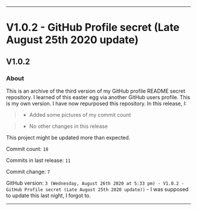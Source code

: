 
***

# V1.0.2 - GitHub Profile secret (Late August 25th 2020 update)

## V1.0.2

### About

This is an archive of the third version of my GitHub profile README secret repository. I learned of this easter egg via another GitHub users profile. This is my own version. I have now repurposed this repository. In this release, I:

> * Added some pictures of my commit count

> * No other changes in this release

This project might be updated more than expected.

Commit count: `18`

Commits in last release: `11`

Commit change: `7`

GitHub version: `3 (Wednesday, August 26th 2020 at 5:33 pm) - V1.0.2 - GitHub Profile secret (Late August 25th 2020 update))` - I was supposed to update this last night, I forgot to.

***
